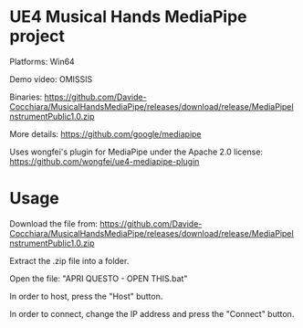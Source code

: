 # UE4 Musical Hands MediaPipe project

Platforms: Win64

Demo video: OMISSIS

Binaries: https://github.com/Davide-Cocchiara/MusicalHandsMediaPipe/releases/download/release/MediaPipeInstrumentPublic1.0.zip

More details: https://github.com/google/mediapipe

Uses wongfei's plugin for MediaPipe under the Apache 2.0 license: https://github.com/wongfei/ue4-mediapipe-plugin

# Usage

Download the file from:
https://github.com/Davide-Cocchiara/MusicalHandsMediaPipe/releases/download/release/MediaPipeInstrumentPublic1.0.zip

Extract the .zip file into a folder.

Open the file: "APRI QUESTO - OPEN THIS.bat"

In order to host, press the "Host" button.

In order to connect, change the IP address and press the "Connect" button.
